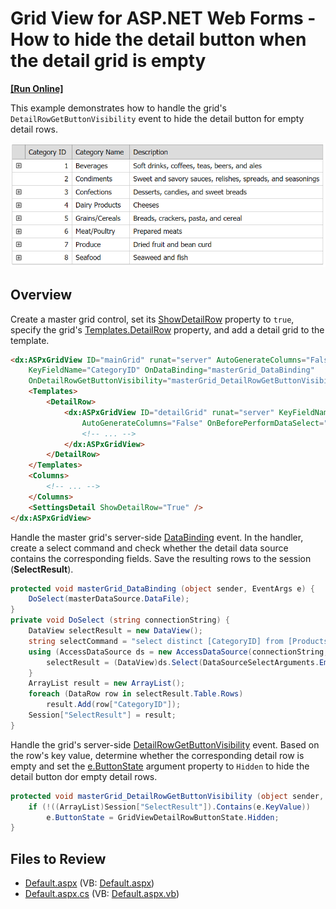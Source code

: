 # Grid View for ASP.NET Web Forms - How to hide the detail button when the detail grid is empty
<!-- run online -->
**[[Run Online]](https://codecentral.devexpress.com/e2537/)**
<!-- run online end -->

This example demonstrates how to handle the grid's `DetailRowGetButtonVisibility` event to hide the detail button for empty detail rows.

![Hide detail button for empty detail rows](HideDetailButton.png)

## Overview

Create a master grid control, set its [ShowDetailRow](https://docs.devexpress.com/AspNet/DevExpress.Web.ASPxGridViewDetailSettings.ShowDetailRow) property to `true`, specify the grid's [Templates.DetailRow](https://docs.devexpress.com/AspNet/DevExpress.Web.GridViewTemplates.DetailRow) property, and add a detail grid to the template.

```aspx
<dx:ASPxGridView ID="mainGrid" runat="server" AutoGenerateColumns="False" DataSourceID="masterDataSource"
    KeyFieldName="CategoryID" OnDataBinding="masterGrid_DataBinding"
    OnDetailRowGetButtonVisibility="masterGrid_DetailRowGetButtonVisibility">
    <Templates>
        <DetailRow>
            <dx:ASPxGridView ID="detailGrid" runat="server" KeyFieldName="ProductID" DataSourceID="dsDetail"
                AutoGenerateColumns="False" OnBeforePerformDataSelect="detailGrid_BeforePerformDataSelect" >
                <!-- ... -->
            </dx:ASPxGridView>
        </DetailRow>
    </Templates>
    <Columns>
        <!-- ... -->
    </Columns>
    <SettingsDetail ShowDetailRow="True" />
</dx:ASPxGridView>
```

Handle the master grid's server-side [DataBinding](https://learn.microsoft.com/en-us/dotnet/api/system.web.ui.control.databinding?view=netframework-4.8.1) event. In the handler, create a select command and check whether the detail data source contains the corresponding fields. Save the resulting rows to the session (**SelectResult**).

```cs
protected void masterGrid_DataBinding (object sender, EventArgs e) {
    DoSelect(masterDataSource.DataFile);
}
private void DoSelect (string connectionString) {
    DataView selectResult = new DataView();
    string selectCommand = "select distinct [CategoryID] from [Products]";
    using (AccessDataSource ds = new AccessDataSource(connectionString, selectCommand)) {
        selectResult = (DataView)ds.Select(DataSourceSelectArguments.Empty);
    }
    ArrayList result = new ArrayList();
    foreach (DataRow row in selectResult.Table.Rows)
        result.Add(row["CategoryID"]);
    Session["SelectResult"] = result;
}
```

Handle the grid's server-side [DetailRowGetButtonVisibility](https://docs.devexpress.com/AspNet/DevExpress.Web.ASPxGridView.DetailRowGetButtonVisibility) event. Based on the row's key value, determine whether the corresponding detail row is empty and set the [e.ButtonState](https://docs.devexpress.com/AspNet/DevExpress.Web.ASPxGridViewDetailRowButtonEventArgs.ButtonState) argument property to `Hidden` to hide the detail button dor empty detail rows.

```cs
protected void masterGrid_DetailRowGetButtonVisibility (object sender, ASPxGridViewDetailRowButtonEventArgs e) {
    if (!((ArrayList)Session["SelectResult"]).Contains(e.KeyValue))
        e.ButtonState = GridViewDetailRowButtonState.Hidden;
}
```

## Files to Review

* [Default.aspx](./CS/Default.aspx) (VB: [Default.aspx](./VB/WebSite/Default.aspx))
* [Default.aspx.cs](./CS/Default.aspx.cs) (VB: [Default.aspx.vb](./VB/WebSite/Default.aspx.vb))
